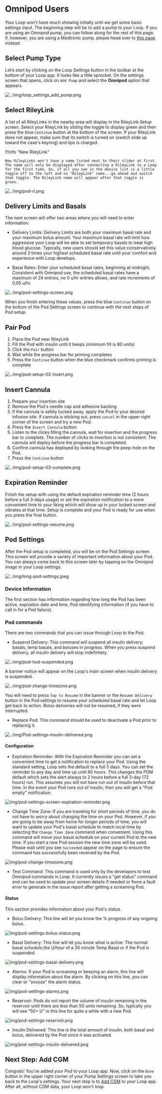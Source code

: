 # Omnipod Users

Your Loop won’t have much showing initially until we get some basic settings input. The beginning step will be to add a pump to your Loop. If you are using an Omnipod pump, you can follow along for the rest of this page. If, however, you are using a Medtronic pump, please head over to [this page](mdt-pump.md) instead.

## Select Pump Type

Let’s start by clicking on the Loop Settings button in the toolbar at the bottom of your Loop app. It looks like a little sprocket. On the settings screen that opens, click on `Add Pump` and select the **Omnipod** option that appears.

![../img/loop_settings_add_pump.png](img/loop_settings_add_pump.png)

## Select RileyLink

A list of all RileyLinks in the nearby area will display in the RileyLink Setup screen. Select your RileyLink by sliding the toggle to display green and then press the blue `Continue` button at the bottom of the screen. If your RileyLink does not appear, make sure that its switch is turned on (switch slide up toward the case's keyring) and lipo is charged.

!!!info "New RileyLink"

    New RileyLinks won't have a name listed next to their slider at first. The name will only be displayed after connecting a RileyLink to a Loop for the first time. So, if all you see in the device list is a little toggle off to the left and no "RileyLink" name...go ahead and switch that toggle. The RileyLink name will appear after that toggle is green.

![../img/pod-rl.png](img/pod-rl.png)

## Delivery Limits and Basals

The next screen will offer two areas where you will need to enter information:

* Delivery Limits: Delivery Limits are both your maximum basal rate and your maximum bolus amount. Your maximum basal rate will limit how aggressive your Loop will be able to set temporary basals to treat high blood glucose. Typically, new users should set this value conservatively around 3 times your highest scheduled basal rate until your comfort and experience with Loop develops.

* Basal Rates: Enter your scheduled basal rates, beginning at midnight. Consistent with Omnipod use, the scheduled basal rates have a maximum of 24 entries, no 0 u/hr entries allows, and rate increments of 0.05 u/hr.

![../img/pod-settings-screen.png](img/pod-settings-screen.png)

When you finish entering these values, press the blue `Continue` button on the bottom of the Pod Settings screen to continue with the next steps of Pod setup.

## Pair Pod

1. Place the Pod near RileyLink
2. Fill the Pod with insulin until it beeps (minimum fill is 80 units)
3. Click the `Pair` button
4. Wait while the progress bar for priming completes
5. Press the `Continue` button when the blue checkmark confirms priming is complete

![../img/pod-setup-02-insert.png](img/pod-setup-01-pair.png)

## Insert Cannula

1. Prepare your insertion site
2. Remove the Pod's needle cap and adhesive backing
3. If the cannula is safely tucked away, apply the Pod to your desired infusion site. If cannula is sticking out, press `cancel` in the upper right corner of the screen and try a new Pod.
4. Press the `Insert Cannula` button.
5. Listen to the clicks filling the cannula, wait for insertion and the progress bar to complete. The number of clicks to insertion is not consistent. The cannula will deploy before the progress bar is completed.
6. Confirm cannula has deployed by looking through the peep-hole on the Pod.
7. Press the `Continue` button

![../img/pod-setup-03-complete.png](img/pod-setup-02-insert.png)

## Expiration Reminder

Finish the setup with using the default expiration reminder time (2 hours before a full 3-days usage) or set the expiration notification to a more convenient time to your liking which will show up in your locked screen and vibrates at that time. Setup is complete and your Pod is ready for use when you press the final button.

![../img/pod-settings-resume.png](img/pod-setup-03-complete.png)

## Pod Settings

After the Pod setup is completed, you will be on the Pod Settings screen. This screen will provide a variety of important information about your Pod. You can always come back to this screen later by tapping on the Omnipod image in your Loop settings.

![../img/long-pod-settings.jpeg](img/long-pod-settings.jpeg)

### Device Information

The first section has information regarding how long the Pod has been active, expiration date and time, Pod identifying information (if you have to call in for a Pod failure).

### Pod commands

There are two commands that you can issue through Loop to the Pod.

* Suspend Delivery: This command will suspend all insulin delivery; basals, temp basals, and boluses in progress. When you press suspend delivery, all insulin delivery will stop indefinitely.

![../img/pod-hud-suspended.png](img/pod-settings-resume.png)

A banner notice will appear on the Loop's main screen when insulin delivery is suspended.

![../img/pod-change-timezone.png](img/pod-hud-suspended.png)

You will need to press `Tap to Resume` in the banner or the `Resume Delivery` button in the Pod settings to resume your scheduled basal rate and let Loop get back to action. Bolus deliveries will not be resumed, if they were interrupted.

* Replace Pod: This command should be used to deactivate a Pod prior to replacing it.

![../img/Pod-settings-insulin-delivered.png](img/pod-settings-replace-pod.png)

#### Configuration

* Expiration Reminder: With the Expiration Reminder you can set a convenient time to get a notification to replace your Pod. Using the standard setting, Loop sets the default to a full 3 days. You can set the reminder to any day and time up until 80 hours. This changes the PDM default which sets the alert always to 2 hours before a full 3-day (72 hours) run. This assumes you will not have run out of insulin before that time. In the event your Pod runs out of insulin, then you will get a "Pod empty" notification.

![img/pod-settings-screen-expiration-reminder.png](img/pod-settings-screen-expiration-reminder.png)

* Change Time Zone: If you are traveling for short periods of time, you do not have to worry about changing the time on your Pod. However, if you are going to be away from home for longer periods of time, you will want to update your Pod's basal schedule to match local time by selecting the `Change Time Zone` command when convenient. Using this command will move your basal schedule on your current Pod to the new time. If you start a new Pod session the new time zone will be used. Please wait until you see `Succeeded` appear on the page to ensure the command has successfully been received by the Pod.

![img/pod-change-timezone.png](img/pod-change-timezone.png)

* Test Command: This command is used only by the developers to test Omnipod commands in Loop. It currently issues a "get status" command and can be used to update your screen details if needed or force a fault error to generate in the issue report after getting a screaming Pod.

#### Status

This section provides information about your Pod's status.

* Bolus Delivery: This line will let you know the % progress of any ongoing bolus.

![img/pod-settings-bolus-status.png](img/pod-settings-bolus-status.png)

* Basal Delivery: This line will let you know what is active: The normal basal _schedule_,the _U/hour_ of a 30 minute Temp Basal or if the Pod is _suspended_.

![img/pod-settings-basal-delivery.png](img/pod-settings-basal-delivery.png)

* Alarms: If your Pod is screaming or beeping an alarm, this line will display information about the alarm. By clicking on this line, you can clear or "snooze" the alarm status.

![img/pod-settings-alarms.png](img/pod-settings-alarms.png)

* Reservoir: Pods do not report the volume of insulin remaining in the reservoir until there are less than 50 units remaining. So, typically you will see "50+ U" in this line for quite a while with a new Pod.

![img/pod-settings-reservoir.png](img/pod-settings-reservoir.png)

* Insulin Delivered: This line is the total amount of insulin, both basal and bolus, delivered by the Pod since it was activated.

![img/pod-settings-insulin-delivered.png](img/pod-settings-insulin-delivered.png)

## Next Step: Add CGM

Congrats! You've added your Pod to your Loop app. Now, click on the `Done` button in the upper right corner of your Pump Settings screen to take you back to the Loop's settings. Your next step is to [Add CGM](cgm.md) to your Loop app. After all, without CGM data, your Loop won't loop.
